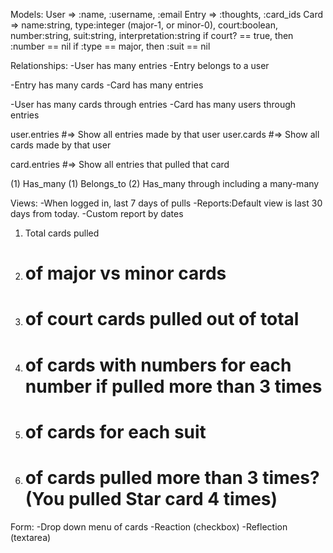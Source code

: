 Models:
User => :name, :username, :email
Entry => :thoughts, :card_ids
Card => name:string, type:integer (major-1, or minor-0), court:boolean, number:string, suit:string, interpretation:string
    if court? == true, then :number == nil
    if :type == major, then :suit == nil

Relationships:
-User has many entries
-Entry belongs to a user

-Entry has many cards
-Card has many entries

-User has many cards through entries
-Card has many users through entries

user.entries #=> Show all entries made by that user
user.cards #=> Show all cards made by that user

card.entries #=> Show all entries that pulled that card

(1) Has_many
(1) Belongs_to
(2) Has_many through
        including a many-many 

Views:
-When logged in, last 7 days of pulls
-Reports:Default view is last 30 days from today.
    -Custom report by dates
1) Total cards pulled
1) # of major vs minor cards
2) # of court cards pulled out of total
3) # of cards with numbers for each number if pulled more than 3 times
4) # of cards for each suit
5) # of cards pulled more than 3 times? (You pulled Star card 4 times)

Form:
-Drop down menu of cards
-Reaction (checkbox)
-Reflection (textarea)
